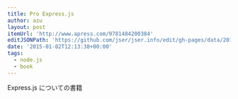 ```yaml
---
title: Pro Express.js
author: azu
layout: post
itemUrl: 'http://www.apress.com/9781484200384'
editJSONPath: 'https://github.com/jser/jser.info/edit/gh-pages/data/2015/01/index.json'
date: '2015-01-02T12:13:38+00:00'
tags:
  - node.js
  - book
---
```

Express.js についての書籍
